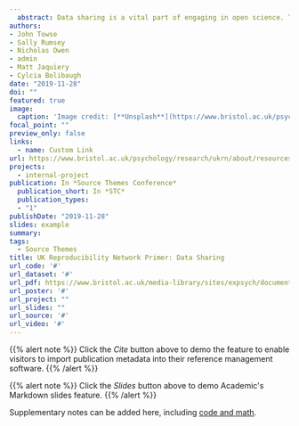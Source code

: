 ```yaml
---
  abstract: Data sharing is a vital part of engaging in open science. This short primer tells you what it is, as well as how and why you should share your data.
authors:
- John Towse
- Sally Rumsey
- Nicholas Owen
- admin
- Matt Jaquiery
- Cylcia Bolibaugh
date: "2019-11-28"
doi: ""
featured: true
image:
  caption: 'Image credit: [**Unsplash**](https://www.bristol.ac.uk/psychology/research/ukrn/)'
focal_point: ""
preview_only: false
links:
  - name: Custom Link
url: https://www.bristol.ac.uk/psychology/research/ukrn/about/resources/
projects:
  - internal-project
publication: In *Source Themes Conference*
  publication_short: In *STC*
  publication_types:
  - "1"
publishDate: "2019-11-28"
slides: example
summary: 
tags:
  - Source Themes
title: UK Reproducibility Network Primer: Data Sharing
url_code: '#'
url_dataset: '#'
url_pdf: https://www.bristol.ac.uk/media-library/sites/expsych/documents/ukrn/UKRN_Primer_Data_Sharing.pdf
url_poster: '#'
url_project: ""
url_slides: ""
url_source: '#'
url_video: '#'
---
```

  
  {{% alert note %}}
Click the *Cite* button above to demo the feature to enable visitors to import publication metadata into their reference management software.
{{% /alert %}}

{{% alert note %}}
Click the *Slides* button above to demo Academic's Markdown slides feature.
{{% /alert %}}

Supplementary notes can be added here, including [code and math](https://sourcethemes.com/academic/docs/writing-markdown-latex/).

